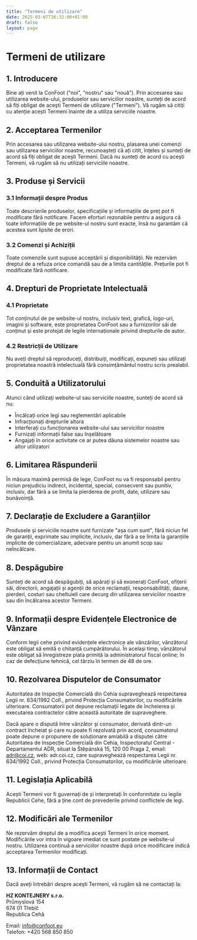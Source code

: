 ```yaml
---
title: "Termeni de utilizare"
date: 2025-03-07T16:32:00+01:00
draft: false
layout: page
---
```


# Termeni de utilizare

## 1. Introducere

Bine ați venit la ConFoot ("noi", "nostru" sau "nouă"). Prin accesarea sau utilizarea website-ului, produselor sau serviciilor noastre, sunteți de acord să fiți obligat de acești Termeni de utilizare ("Termeni"). Vă rugăm să citiți cu atenție acești Termeni înainte de a utiliza serviciile noastre.

## 2. Acceptarea Termenilor

Prin accesarea sau utilizarea website-ului nostru, plasarea unei comenzi sau utilizarea serviciilor noastre, recunoașteți că ați citit, înțeles și sunteți de acord să fiți obligat de acești Termeni. Dacă nu sunteți de acord cu acești Termeni, vă rugăm să nu utilizați serviciile noastre.

## 3. Produse și Servicii

### 3.1 Informații despre Produs
Toate descrierile produselor, specificațiile și informațiile de preț pot fi modificate fără notificare. Facem eforturi rezonabile pentru a asigura că toate informațiile de pe website-ul nostru sunt exacte, însă nu garantăm că acestea sunt lipsite de erori.

### 3.2 Comenzi și Achiziții
Toate comenzile sunt supuse acceptării și disponibilității. Ne rezervăm dreptul de a refuza orice comandă sau de a limita cantitățile. Prețurile pot fi modificate fără notificare.

## 4. Drepturi de Proprietate Intelectuală

### 4.1 Proprietate
Tot conținutul de pe website-ul nostru, inclusiv text, grafică, logo-uri, imagini și software, este proprietatea ConFoot sau a furnizorilor săi de conținut și este protejat de legile internaționale privind drepturile de autor.

### 4.2 Restricții de Utilizare
Nu aveți dreptul să reproduceți, distribuiți, modificați, expuneți sau utilizați proprietatea noastră intelectuală fără consimțământul nostru scris prealabil.

## 5. Conduită a Utilizatorului

Atunci când utilizați website-ul sau serviciile noastre, sunteți de acord să nu:
- Încălcați orice legi sau reglementări aplicabile
- Infracționați drepturile altora
- Interferați cu funcționarea website-ului sau serviciilor noastre
- Furnizați informații false sau înșelătoare
- Angajați în orice activitate ce ar putea dăuna sistemelor noastre sau altor utilizatori

## 6. Limitarea Răspunderii

În măsura maximă permisă de lege, ConFoot nu va fi responsabil pentru niciun prejudiciu indirect, incidental, special, consecvent sau punitiv, inclusiv, dar fără a se limita la pierderea de profit, date, utilizare sau bunăvoință.

## 7. Declarație de Excludere a Garanțiilor

Produsele și serviciile noastre sunt furnizate "așa cum sunt", fără niciun fel de garanții, exprimate sau implicite, inclusiv, dar fără a se limita la garanțiile implicite de comercializare, adecvare pentru un anumit scop sau neîncălcare.

## 8. Despăgubire

Sunteți de acord să despăgubiți, să apărați și să exonerați ConFoot, ofițerii săi, directorii, angajații și agenții de orice reclamații, responsabilități, daune, pierderi, costuri sau cheltuieli care decurg din utilizarea serviciilor noastre sau din încălcarea acestor Termeni.

## 9. Informații despre Evidențele Electronice de Vânzare

Conform legii cehe privind evidențele electronice ale vânzărilor, vânzătorul este obligat să emită o chitanță cumpărătorului. În același timp, vânzătorul este obligat să înregistreze plata primită la administratorul fiscal online; în caz de defecțiune tehnică, cel târziu în termen de 48 de ore.

## 10. Rezolvarea Disputelor de Consumator

Autoritatea de Inspecție Comercială din Cehia supraveghează respectarea Legii nr. 634/1992 Coll., privind Protecția Consumatorilor, cu modificările ulterioare. Consumatorii pot depune reclamații legate de încheierea și executarea contractelor către această autoritate de supraveghere.

Dacă apare o dispută între vânzător și consumator, derivată dintr-un contract încheiat și care nu poate fi rezolvată prin acord, consumatorul poate depune o propunere de soluționare amiabilă a disputei către Autoritatea de Inspecție Comercială din Cehia, Inspectoratul Central - Departamentul ADR, situat la Štěpánská 15, 120 00 Praga 2, email: adr@coi.cz, web: adr.coi.cz, care supraveghează respectarea Legii nr. 634/1992 Coll., privind Protecția Consumatorilor, cu modificările ulterioare.

## 11. Legislația Aplicabilă

Acești Termeni vor fi guvernați de și interpretați în conformitate cu legile Republicii Cehe, fără a ține cont de prevederile privind conflictele de legi.

## 12. Modificări ale Termenilor

Ne rezervăm dreptul de a modifica acești Termeni în orice moment. Modificările vor intra în vigoare imediat ce sunt postate pe website-ul nostru. Utilizarea continuă a serviciilor noastre după orice modificare indică acceptarea Termenilor modificați.

## 13. Informații de Contact

Dacă aveți întrebări despre acești Termeni, vă rugăm să ne contactați la:

**HZ KONTEJNERY s.r.o.**  
Průmyslová 154  
674 01 Třebíč  
Republica Cehă

Email: info@confoot.eu  
Telefon: +420 568 850 850